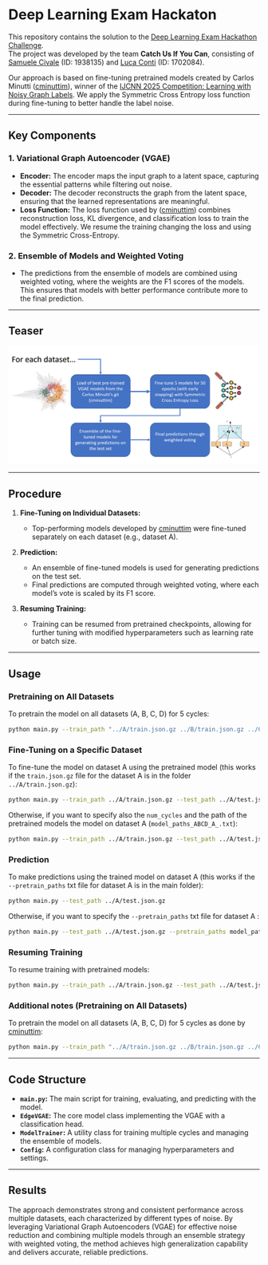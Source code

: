 # Deep Learning Exam Hackaton


This repository contains the solution to the [Deep Learning Exam Hackathon Challenge](https://huggingface.co/spaces/examhackaton/GraphClassificationNoisyLabels).  
The project was developed by the team **Catch Us If You Can**, consisting of [Samuele Civale](https://github.com/samuelecivale) (ID: 1938135) and [Luca Conti](https://github.com/iamlucaconti) (ID: 1702084).

Our approach is based on fine-tuning pretrained models created by Carlos Minutti ([cminuttim](https://github.com/cminuttim/)), winner of the [IJCNN 2025 Competition: Learning with Noisy Graph Labels](https://sites.google.com/view/learning-with-noisy-graph-labe?usp=sharing). We apply the Symmetric Cross Entropy loss function during fine-tuning to better handle the label noise.

---

## Key Components

### 1. Variational Graph Autoencoder (VGAE)
- **Encoder:** The encoder maps the input graph to a latent space, capturing the essential patterns while filtering out noise.
- **Decoder:** The decoder reconstructs the graph from the latent space, ensuring that the learned representations are meaningful.
- **Loss Function:** The loss function used by ([cminuttim](https://github.com/cminuttim/)) combines reconstruction loss, KL divergence, and classification loss to train the model effectively. We resume the training changing the loss and using the Symmetric Cross-Entropy.

### 2. Ensemble of Models and Weighted Voting
- The predictions from the ensemble of models are combined using weighted voting, where the weights are the F1 scores of the models. This ensures that models with better performance contribute more to the final prediction.

---
## Teaser

![Teaser](ImageTeaser.png)

---
## Procedure

1. **Fine-Tuning on Individual Datasets:**
   - Top-performing models developed by [cminuttim](https://github.com/cminuttim/) were fine-tuned separately on each dataset (e.g., dataset A).

2. **Prediction:**
   - An ensemble of fine-tuned models is used for generating predictions on the test set.
   - Final predictions are computed through weighted voting, where each model’s vote is scaled by its F1 score.

3. **Resuming Training:**
   - Training can be resumed from pretrained checkpoints, allowing for further tuning with modified hyperparameters such as learning rate or batch size.

---

## Usage

### Pretraining on All Datasets
To pretrain the model on all datasets (A, B, C, D) for 5 cycles:
```bash
python main.py --train_path "../A/train.json.gz ../B/train.json.gz ../C/train.json.gz ../D/train.json.gz" --num_cycles 5
```

### Fine-Tuning on a Specific Dataset
To fine-tune the model on dataset A using the pretrained model (this works if the `train.json.gz` file for the dataset A is in the folder `../A/train.json.gz`):
```bash
python main.py --train_path ../A/train.json.gz --test_path ../A/test.json.gz
```

Otherwise, if you want to specify also the `num_cycles` and the path of the pretrained models the model on dataset A (`model_paths_ABCD_A_.txt`):
```bash
python main.py --train_path ../A/train.json.gz --test_path ../A/test.json.gz --num_cycles 5 --pretrain_paths model_paths_ABCD_A.txt
```

### Prediction
To make predictions using the trained model on dataset A (this works if the `--pretrain_paths` txt file for dataset A is in the main folder):

```bash
python main.py --test_path ../A/test.json.gz
```

Otherwise, if you want to specify the `--pretrain_paths` txt file for dataset A :
```bash
python main.py --test_path ../A/test.json.gz --pretrain_paths model_paths_A.txt
```

### Resuming Training
To resume training with pretrained models:
```bash
python main.py --train_path ../A/train.json.gz --test_path ../A/test.json.gz --num_cycles 5 --pretrain_paths model_paths_A.txt
```

### Additional notes (Pretraining on All Datasets)
To pretrain the model on all datasets (A, B, C, D) for 5 cycles as done by [cminuttim](https://github.com/cminuttim/):
```bash
python main.py --train_path "../A/train.json.gz ../B/train.json.gz ../C/train.json.gz ../D/train.json.gz" --num_cycles 5
```

---

## Code Structure

- **`main.py`:** The main script for training, evaluating, and predicting with the model.
- **`EdgeVGAE`:** The core model class implementing the VGAE with a classification head.
- **`ModelTrainer`:** A utility class for training multiple cycles and managing the ensemble of models.
- **`Config`:** A configuration class for managing hyperparameters and settings.

---

## Results

The approach demonstrates strong and consistent performance across multiple datasets, each characterized by different types of noise. By leveraging Variational Graph Autoencoders (VGAE) for effective noise reduction and combining multiple models through an ensemble strategy with weighted voting, the method achieves high generalization capability and delivers accurate, reliable predictions.
